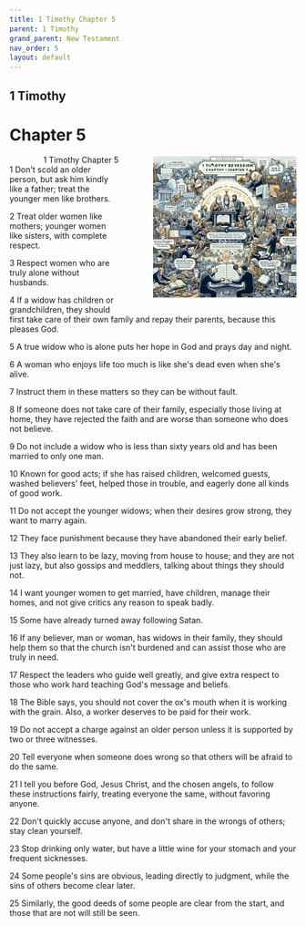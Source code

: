 ```yaml
---
title: 1 Timothy Chapter 5
parent: 1 Timothy
grand_parent: New Testament
nav_order: 5
layout: default
---
```


## 1 Timothy

# Chapter 5

<div style="clear: both; text-align: right;">
    <div style="max-width: 50%; height: auto; float: right; margin: 0 0 10px 10px; padding-left: 10%;">
        <img src="/assets/Image/1 Timothy/500/5.jpg" alt="1 Timothy Chapter 5" class="chapter-image">
    </div>
    <figcaption style="font-size: 14px; text-align: right;">1 Timothy Chapter 5</figcaption>
</div>
1 Don't scold an older person, but ask him kindly like a father; treat the younger men like brothers.

2 Treat older women like mothers; younger women like sisters, with complete respect.

3 Respect women who are truly alone without husbands.

4 If a widow has children or grandchildren, they should first take care of their own family and repay their parents, because this pleases God.

5 A true widow who is alone puts her hope in God and prays day and night.

6 A woman who enjoys life too much is like she's dead even when she's alive.

7 Instruct them in these matters so they can be without fault.

8 If someone does not take care of their family, especially those living at home, they have rejected the faith and are worse than someone who does not believe.

9 Do not include a widow who is less than sixty years old and has been married to only one man.

10 Known for good acts; if she has raised children, welcomed guests, washed believers' feet, helped those in trouble, and eagerly done all kinds of good work.

11 Do not accept the younger widows; when their desires grow strong, they want to marry again.

12 They face punishment because they have abandoned their early belief.

13 They also learn to be lazy, moving from house to house; and they are not just lazy, but also gossips and meddlers, talking about things they should not.

14 I want younger women to get married, have children, manage their homes, and not give critics any reason to speak badly.

15 Some have already turned away following Satan.

16 If any believer, man or woman, has widows in their family, they should help them so that the church isn't burdened and can assist those who are truly in need.

17 Respect the leaders who guide well greatly, and give extra respect to those who work hard teaching God's message and beliefs.

18 The Bible says, you should not cover the ox's mouth when it is working with the grain. Also, a worker deserves to be paid for their work.

19 Do not accept a charge against an older person unless it is supported by two or three witnesses.

20 Tell everyone when someone does wrong so that others will be afraid to do the same.

21 I tell you before God, Jesus Christ, and the chosen angels, to follow these instructions fairly, treating everyone the same, without favoring anyone.

22 Don't quickly accuse anyone, and don't share in the wrongs of others; stay clean yourself.

23 Stop drinking only water, but have a little wine for your stomach and your frequent sicknesses.

24 Some people's sins are obvious, leading directly to judgment, while the sins of others become clear later.

25 Similarly, the good deeds of some people are clear from the start, and those that are not will still be seen.


